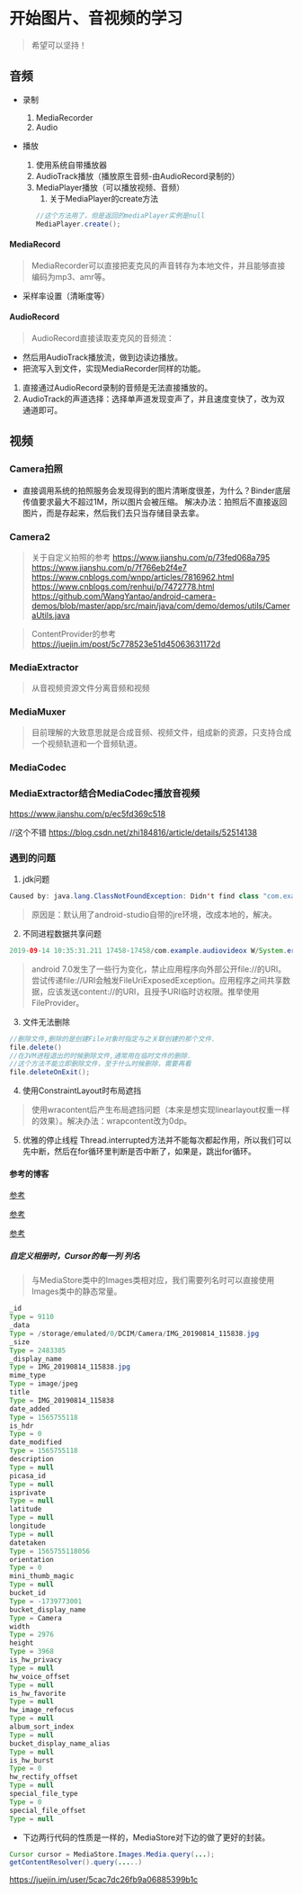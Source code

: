 # 开始图片、音视频的学习
>希望可以坚持！

## 音频

* 录制
    1. MediaRecorder
    2. Audio

* 播放
    1. 使用系统自带播放器
    2. AudioTrack播放（播放原生音频-由AudioRecord录制的）
    3. MediaPlayer播放（可以播放视频、音频）
        1. 关于MediaPlayer的create方法
        ```java
        //这个方法用了，但是返回的mediaPlayer实例是null
        MediaPlayer.create();
        ```

#### MediaRecord
>MediaRecorder可以直接把麦克风的声音转存为本地文件，并且能够直接编码为mp3、amr等。

* 采样率设置（清晰度等）


#### AudioRecord
>AudioRecord直接读取麦克风的音频流：
* 然后用AudioTrack播放流，做到边读边播放。
* 把流写入到文件，实现MediaRecorder同样的功能。
 
1. 直接通过AudioRecord录制的音频是无法直接播放的。
2. AudioTrack的声道选择：选择单声道发现变声了，并且速度变快了，改为双通道即可。

## 视频

### Camera拍照

* 直接调用系统的拍照服务会发现得到的图片清晰度很差，为什么？Binder底层传值要求最大不超过1M，所以图片会被压缩。
    解决办法：拍照后不直接返回图片，而是存起来，然后我们去只当存储目录去拿。
    
### Camera2
>关于自定义拍照的参考
https://www.jianshu.com/p/73fed068a795
https://www.jianshu.com/p/7f766eb2f4e7
https://www.cnblogs.com/wnpp/articles/7816962.html
https://www.cnblogs.com/renhui/p/7472778.html
https://github.com/WangYantao/android-camera-demos/blob/master/app/src/main/java/com/demo/demos/utils/CameraUtils.java

>ContentProvider的参考
https://juejin.im/post/5c778523e51d45063631172d

### MediaExtractor
>从音视频资源文件分离音频和视频

### MediaMuxer
>目前理解的大致意思就是合成音频、视频文件，组成新的资源，只支持合成一个视频轨道和一个音频轨道。
### MediaCodec

### MediaExtractor结合MediaCodec播放音视频
https://www.jianshu.com/p/ec5fd369c518

//这个不错
https://blog.csdn.net/zhi184816/article/details/52514138

### 遇到的问题
1. jdk问题
```java
Caused by: java.lang.ClassNotFoundException: Didn't find class "com.example.audiovideox.MainActivity" on path: DexPathList[[zip file "/data/app/com.example.audiovideox-1/base.apk"],nativeLibraryDirectories=[/data/app/com.example.audiovideox-1/lib/arm64, /system/lib64, /vendor/lib64]]
```
>原因是：默认用了android-studio自带的jre环境，改成本地的，解决。

2. 不同进程数据共享问题
```java
2019-09-14 10:35:31.211 17458-17458/com.example.audiovideox W/System.err: android.os.FileUriExposedException: file:///storage/emulated/0/Android/data/com.example.audiovideox/files/mounted/1568428475196423258879.amr exposed beyond app through Intent.getData()
```
>android 7.0发生了一些行为变化，禁止应用程序向外部公开file://的URI。尝试传递file://URI会触发FileUriExposedException。应用程序之间共享数据，应该发送content://的URI，且授予URI临时访权限。推举使用FileProvider。

3. 文件无法删除
```java
//删除文件,删除的是创建File对象时指定与之关联创建的那个文件.
file.delete()
//在JVM进程退出的时候删除文件,通常用在临时文件的删除.
//这个方法不能立即删除文件，至于什么时候删除，需要再看
file.deleteOnExit();
```
4. 使用ConstraintLayout时布局遮挡
>使用wracontent后产生布局遮挡问题（本来是想实现linearlayout权重一样的效果）。解决办法：wrapcontent改为0dp。

5. 优雅的停止线程
Thread.interrupted方法并不能每次都起作用，所以我们可以先中断，然后在for循环里判断是否中断了，如果是，跳出for循环。



#### 参考的博客
[参考](https://www.cnblogs.com/renhui/p/7452572.html)

[参考](https://www.cnblogs.com/elesos/p/7644597.html)

[参考](https://blog.51cto.com/ticktick)


##### 自定义相册时，Cursor的每一列 列名
>与MediaStore类中的Images类相对应，我们需要列名时可以直接使用Images类中的静态常量。
```java
_id
Type = 9110
_data
Type = /storage/emulated/0/DCIM/Camera/IMG_20190814_115838.jpg
_size
Type = 2483385
_display_name
Type = IMG_20190814_115838.jpg
mime_type
Type = image/jpeg
title
Type = IMG_20190814_115838
date_added
Type = 1565755118
is_hdr
Type = 0
date_modified
Type = 1565755118
description
Type = null
picasa_id
Type = null
isprivate
Type = null
latitude
Type = null
longitude
Type = null
datetaken
Type = 1565755118056
orientation
Type = 0
mini_thumb_magic
Type = null
bucket_id
Type = -1739773001
bucket_display_name
Type = Camera
width
Type = 2976
height
Type = 3968
is_hw_privacy
Type = null
hw_voice_offset
Type = null
is_hw_favorite
Type = null
hw_image_refocus
Type = null
album_sort_index
Type = null
bucket_display_name_alias
Type = null
is_hw_burst
Type = 0
hw_rectify_offset
Type = null
special_file_type
Type = 0
special_file_offset
Type = null
```

* 下边两行代码的性质是一样的，MediaStore对下边的做了更好的封装。
```java
Cursor cursor = MediaStore.Images.Media.query(...);
getContentResolver().query(.....)
```
https://juejin.im/user/5cac7dc26fb9a06885399b1c